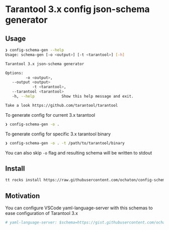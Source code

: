 # Tarantool 3.x config json-schema generator

## Usage

```bash
❯ config-schema-gen --help
Usage: schema-gen [-o <output>] [-t <tarantool>] [-h]

Tarantool 3.x json-schema generator

Options:
         -o <output>,
   --output <output>
            -t <tarantool>,
   --tarantool <tarantool>
   -h, --help            Show this help message and exit.

Take a look https://github.com/tarantool/tarantool
```

To generate config for current 3.x tarantool

```bash
❯ config-schema-gen -o .
```

To generate config for specific 3.x tarantool binary

```bash
❯ config-schema-gen -o . -t /path/to/tarantool/binary
```

You can also skip `-o` flag and resulting schema will be written to stdout

## Install

```bash
tt rocks install https://raw.githubusercontent.com/ochaton/config-schema-gen/master/config-schema-gen-dev-1.rockspec
```

## Motivation

You can configure VSCode yaml-language-server with this schemas to ease configuration of Tarantool 3.x

```yaml
# yaml-language-server: $schema=https://gist.githubusercontent.com/ochaton/24957db1617df119b30b5e7cec05e3cf/raw/cf498e23928eefad2cf31748a369a8fa124166f2/config.schema-3.3.0.json
```
